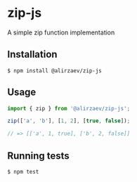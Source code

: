 # zip-js

A simple zip function implementation

## Installation

```shell
$ npm install @alirzaev/zip-js
```

## Usage

```js
import { zip } from '@alirzaev/zip-js';

zip(['a', 'b'], [1, 2], [true, false]);

// => [['a', 1, true], ['b', 2, false]]
```

## Running tests

```shell
$ npm test
```